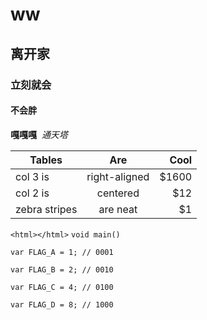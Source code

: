 # ww
## 离开家
### 立刻就会
#### 不会胖
**嘎嘎嘎**  *通天塔*

| Tables        | Are           | Cool  |
| ------------- |:-------------:| -----:|
| col 3 is      | right-aligned | $1600 |
| col 2 is      | centered      |   $12 |
| zebra stripes | are neat      |    $1 |

`<html></html>`
`void main()`
```
var FLAG_A = 1; // 0001

var FLAG_B = 2; // 0010

var FLAG_C = 4; // 0100

var FLAG_D = 8; // 1000
```
